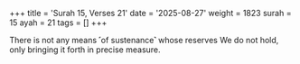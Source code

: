 +++
title = 'Surah 15, Verses 21'
date = '2025-08-27'
weight = 1823
surah = 15
ayah = 21
tags = []
+++

There is not any means ˹of sustenance˺ whose reserves We do not hold, only bringing it forth in precise measure.